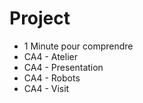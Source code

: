 # Project

* 1 Minute pour comprendre
* CA4 - Atelier
* CA4 - Presentation
* CA4 - Robots
* CA4 - Visit
